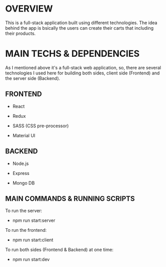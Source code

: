 # OVERVIEW

This is a full-stack application built using different technologies.
The idea behind the app is bsically the users can create their carts that including their products.

# MAIN TECHS & DEPENDENCIES

As I mentioned above it's a full-stack web application, so, there are several technologies I used here
for building both sides, client side (Frontend) and the server side (Backend).

## FRONTEND

- React

- Redux

- SASS (CSS pre-processor)

- Material UI

## BACKEND

- Node.js

- Express

- Mongo DB

## MAIN COMMANDS & RUNNING SCRIPTS

To run the server:

- npm run start:server

To run the frontend:

- npm run start:client

To run both sides (Frontend & Backend) at one time:

- npm run start:dev
